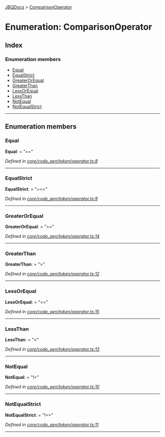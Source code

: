 [JBQDocs](../README.md) > [ComparisonOperator](../enums/comparisonoperator.md)

# Enumeration: ComparisonOperator

## Index

### Enumeration members

* [Equal](comparisonoperator.md#equal)
* [EqualStrict](comparisonoperator.md#equalstrict)
* [GreaterOrEqual](comparisonoperator.md#greaterorequal)
* [GreaterThan](comparisonoperator.md#greaterthan)
* [LessOrEqual](comparisonoperator.md#lessorequal)
* [LessThan](comparisonoperator.md#lessthan)
* [NotEqual](comparisonoperator.md#notequal)
* [NotEqualStrict](comparisonoperator.md#notequalstrict)

---

## Enumeration members

<a id="equal"></a>

###  Equal

**Equal**:  = "=="

*Defined in [core/code_gen/token/operator.ts:8](https://github.com/krnik/vjs-validator/blob/6195eeb/src/core/code_gen/token/operator.ts#L8)*

___
<a id="equalstrict"></a>

###  EqualStrict

**EqualStrict**:  = "==="

*Defined in [core/code_gen/token/operator.ts:9](https://github.com/krnik/vjs-validator/blob/6195eeb/src/core/code_gen/token/operator.ts#L9)*

___
<a id="greaterorequal"></a>

###  GreaterOrEqual

**GreaterOrEqual**:  = ">="

*Defined in [core/code_gen/token/operator.ts:14](https://github.com/krnik/vjs-validator/blob/6195eeb/src/core/code_gen/token/operator.ts#L14)*

___
<a id="greaterthan"></a>

###  GreaterThan

**GreaterThan**:  = ">"

*Defined in [core/code_gen/token/operator.ts:12](https://github.com/krnik/vjs-validator/blob/6195eeb/src/core/code_gen/token/operator.ts#L12)*

___
<a id="lessorequal"></a>

###  LessOrEqual

**LessOrEqual**:  = "<="

*Defined in [core/code_gen/token/operator.ts:15](https://github.com/krnik/vjs-validator/blob/6195eeb/src/core/code_gen/token/operator.ts#L15)*

___
<a id="lessthan"></a>

###  LessThan

**LessThan**:  = "<"

*Defined in [core/code_gen/token/operator.ts:13](https://github.com/krnik/vjs-validator/blob/6195eeb/src/core/code_gen/token/operator.ts#L13)*

___
<a id="notequal"></a>

###  NotEqual

**NotEqual**:  = "!="

*Defined in [core/code_gen/token/operator.ts:10](https://github.com/krnik/vjs-validator/blob/6195eeb/src/core/code_gen/token/operator.ts#L10)*

___
<a id="notequalstrict"></a>

###  NotEqualStrict

**NotEqualStrict**:  = "!=="

*Defined in [core/code_gen/token/operator.ts:11](https://github.com/krnik/vjs-validator/blob/6195eeb/src/core/code_gen/token/operator.ts#L11)*

___

